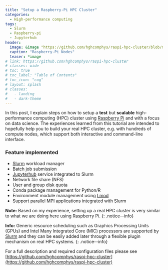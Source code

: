 ```yaml
---
title: "Setup a Raspberry-Pi HPC Cluster"
categories:
  - High-performance computing
tags:
  - Slurm
  - Raspberry-pi
  - Jupyterhub
header:
  image: &image "https://github.com/hghcomphys/raspi-hpc-cluster/blob/master/docs/raspi_cluster.JPG?raw=true"
  caption: "Raspberry-Pi Nodes"
  teaser: *image
# link: https://github.com/hghcomphys/raspi-hpc-cluster
# classes: wide
# toc: true
# toc_label: "Table of Contents"
# toc_icon: "cog"
# layout: splash
# classes:
#   - landing
#   - dark-theme
---
```


In this post, I explain steps on how to setup a __test__ but __scalable__  high-performance computing (HPC) cluster using [Raspberry Pi](https://en.wikipedia.org/wiki/Raspberry_Pi) and with a focus on data science. The experiences learned from this tutorial are intended to hopefully help you to build your real HPC cluster, e.g. with hundreds of compute nodes, which support both interactive and command-line interface.

### Feature implemented
- [Slurm][slurmref] workload manager
- Batch job submission
- [Jupyterhub](https://jupyter.org/hub) service integrated to Slurm
- Network file share (NFS)
- User and group disk quota
- Conda package management for Python/R
- Environment module management using [Lmod](https://lmod.readthedocs.io/en/latest/)
- Support parallel [MPI](https://www.open-mpi.org/) applications integrated with Slurm


**Note:** Based on my experience, setting up a real HPC cluster is very similar to what we are doing here using Raspberry Pi. 
{: .notice--info}

**Info:** Generic resource scheduling such as Graphics Processing Units (GPUs) and Intel Many Integrated Core (MIC) processors are supported by [Slurm][slurmref] and they can be easily added later through a flexible plugin mechanism on real HPC systems. 
{: .notice--info}

For a full description and required configuration files please see 
[https://github.com/hghcomphys/raspi-hpc-cluster](https://github.com/hghcomphys/raspi-hpc-cluster)


<!-- References -->
[slurmref]: https://slurm.schedmd.com/overview.html
